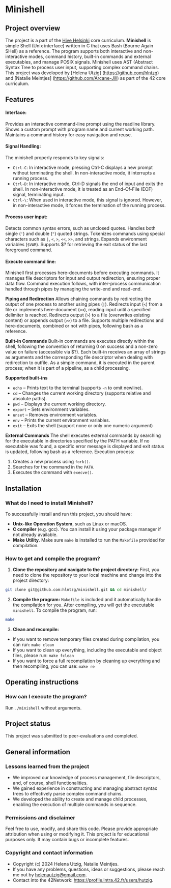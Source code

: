 # Minishell

## Project overview

The project is a part of the [Hive Helsinki](https://www.hive.fi/en/curriculum) core curriculum. **Minishell** is simple Shell (Unix interface) written in C that uses Bash (Bourne Again SHell) as a reference. The program supports both interactive and non-interactive modes, command history, built-in commands and external executables, and manage POSIX signals. Minishell uses AST (Abstract Syntax Tree to process user input, supporting complex command chains.
This project was developed by [Helena Utzig] (https://github.com/hlntzg) and [Natalie Meintjes] (https://github.com/Arcane-Jill) as part of the 42 core curriculum.

## Features

#### Interface: 
Provides an interactive command-line prompt using the readline library.
Shows a custom prompt with program name and current working path.
Maintains a command history for easy navigation and reuse.

#### Signal Handling:
The minishell properly responds to key signals:
- `Ctrl-C`: In interactive mode, pressing Ctrl-C displays a new prompt without terminating the shell. In non-interactive mode, it interrupts a running process.
- `Ctrl-D`: In interactive mode, Ctrl-D signals the end of input and exits the shell. In non-interactive mode, it is treated as an End-Of-File (EOF) signal, terminating input.
- `Ctrl-\`: When used in interactive mode, this signal is ignored. However, in non-interactive mode, it forces the termination of the running process.

#### Process user input:
Detects common syntax errors, such as unclosed quotes. 
Handles both single (`'`) and double (`"`) quoted strings.
Tokenizes commands using special characters such as `|`, `<`, `>`, `<<`, `>>`, and strings.
Expands environment variables (`$VAR`).
Supports $? for retrieving the exit status of the last foreground command.

#### Execute command line:
Minishell first processes here-documents before executing commands. It manages file descriptors for input and output redirection, ensuring proper data flow. Command execution follows, with inter-process communication handled through pipes by managing the write-end and read-end.

**Piping and Redirection**
Allows chaining commands by redirecting the output of one process to another using pipes (`|`).
Redirects input (`<`) from a file or implements here-document (`<<`), reading input until a specified delimiter is reached.
Redirects output (`>`) to a file (overwrites existing content) or appends output (`>>`) to a file.
Supports multiple redirections and here-documents, combined or not with pipes, following bash as a reference. 

**Built-in Commands**
Built-in commands are executes directly within the shell, following the convention of returning 0 on success and a non-zero value on failure (accessible via $?). Each built-in receives an array of strings as arguments and the corresponding file descriptor when dealing with redirection to outfile. As a simple command, it is executed in the parent process; when it is part of a pipeline, as a child processing.

**Supported built-ins**
- `echo` – Prints text to the terminal (supports `-n` to omit newline).
- `cd` – Changes the current working directory (supports relative and absolute paths).
- `pwd` – Displays the current working directory.
- `export` – Sets environment variables.
- `unset` – Removes environment variables.
- `env` – Prints the current environment variables.
- `exit` – Exits the shell (support none or only one numeric argument)

**External Commands**
The shell executes external commands by searching for the executable in directories specified by the PATH variable. If no executable was found, a specific error message is displayed and exit status is updated, following bash as a reference. 
Execution process:
1. Creates a new process using `fork()`.
2. Searches for the command in the `PATH`.
3. Executes the command with `execve()`.

## Installation

### What do I need to install Minishell?

To successfully install and run this project, you should have: 

- **Unix-like Operation System**, such as Linux or macOS.
- **C compiler** (e.g. gcc). You can install it using your package manager if not already available.
- **Make Utility**. Make sure `make` is installed to run the `Makefile` provided for compilation.

### How to get and compile the program?

1. **Clone the repository and navigate to the project directory:** First, you need to clone the repository to your local machine and change into the project directory:

```bash
git clone git@github.com:hlntzg/minishell.git && cd minishell/
```

2. **Compile the program:** `Makefile` is included and it automatically handle the compilation for you. After compiling, you will get the executable `minishell`. To compile the program, run:

```bash
make
```

3. **Clean and recompile:** 
- If you want to remove temporary files created during compilation, you can run: `make clean`
- If you want to clean up everything, including the executable and object files, please run: `make fclean`
- If you want to force a full recompilation by cleaning up everything and then recompiling, you can use: `make re`

## Operating instructions

### How can I execute the program?

Run `./minishell` without arguments.

## Project status

This project was submitted to peer-evaluations and completed. 

## General information

### Lessons learned from the project

- We improved our knowledge of process management, file descriptors, and, of course, shell functionalities.
- We gained experience in constructing and managing abstract syntax trees to effectively parse complex command chains.
- We developed the ability to create and manage child processes, enabling the execution of multiple commands in sequence.

### Permissions and disclaimer

Feel free to use, modify, and share this code. Please provide appropriate attribution when using or modifying it. This project is for educational purposes only. It may contain bugs or incomplete features.

### Copyright and contact information

- Copyright (c) 2024 Helena Utzig, Natalie Meintjes.
- If you have any problems, questions, ideas or suggestions, please reach me out by helenautzig@gmail.com.
- Contact into the 42Network: https://profile.intra.42.fr/users/hutzig.
